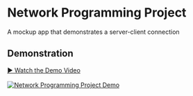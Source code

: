 # Network Programming Project
A mockup app that demonstrates a server-client connection

## Demonstration
[▶️ Watch the Demo Video](https://drive.google.com/file/d/18dyYr5k-p4zN7uA5JPnN5WI9K6jU8LaN/view?usp=sharing)
<br></br>
[![Network Programming Project Demo](https://drive.google.com/uc?export=view&id=1vVn3zWa13PpYkyIZ_vnUi-rR-FPRpfqx)](https://drive.google.com/file/d/18dyYr5k-p4zN7uA5JPnN5WI9K6jU8LaN/view?usp=sharing "Click to watch the demo video")
